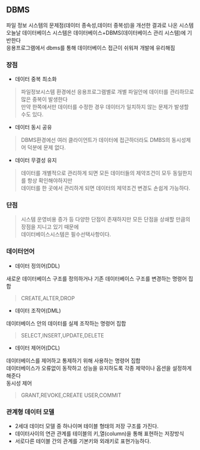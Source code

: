 <h2>DBMS</h2>
파일 정보 시스템의 문제점(데이터 종속성,데이터 중복성)을 개선한 결과로 나온 시스템<br>
오늘날 데이터베이스 시스템은 데이터베이스+DBMS(데이터베이스 관리 시스템)에 기반한다<br>
응용프로그램에서 dbms를 통해 데이터베이스 접근이 쉬워져 개발에 유리해짐<br>

<h3>장점</h3>

* 데이터 중복 최소화

> 파일정보시스템 환경에선 응용프로그램별로 개별 파일안에 데이터를 관리하므로 많은 중복이 발생한다<br>
> 만약 한쪽에서만 데이터를 수정한 경우 데이터가 일치하지 않는 문제가 발생할 수도 있다.

* 데이터 동시 공유

> DBMS환경에선 여러 클라이언트가 데이터에 접근하더라도 DMBS의 동시성제어 덕분에 문제 없다.

* 데이터 무결성 유지

> 데이터를 개별적으로 관리하게 되면 모든 데이터들의 제약조건이 모두 동일한지를 항상 확인해야하지만<br>
> 데이터를 한 곳에서 관리하게 되면 데이터의 제약조건 변경도 손쉽게 가능하다.


<h3>단점</h3>

> 시스템 운영비용 증가 등 다양한 단점이 존재하지만 모든 단점을 상쇄할 만큼의 장점을 지니고 있기 때문에<br>
  데이터베이스시스템은 필수선택사항이다.

<h3>데이터언어</h3>

* 데이터 정의어(DDL)

새로운 데이터베이스 구조를 정의하거나 기존 데이터베이스 구조를 변경하는 명령어 집합<br>
> CREATE,ALTER,DROP

* 데이터 조작어(DML)

데이터베이스 안의 데이터를 실제 조작하는 명령어 집합<br>
> SELECT,INSERT,UPDATE,DELETE

* 데이터 제어어(DCL)
  
데이터베이스를 제어하고 통제하기 위해 사용하는 명령어 집합<br>
데이터베이스가 오류없이 동작하고 성능을 유지하도록 각종 제약이나 옵션을 설정하게 해준다<br>
동시성 제어
> GRANT,REVOKE,CREATE USER,COMMIT

<h3>관계형 데이터 모델</h3>

* 2세대 데이터 모델 중 하나이며 테이블 형태의 저장 구조를 가진다.
* 데이터사이의 연관 관계를 테이블의 키,열(column)을 통해 표현하는 저장방식
* 서로다른 테이블 간의 관계를 기본키와 외래키로 표현가능하다.
